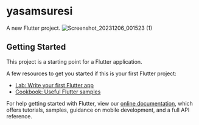 # yasamsuresi

A new Flutter project.
![Screenshot_20231206_001523 (1)](https://github.com/enesate/yasam_beklentisi_app/assets/77548163/72e0325f-e043-4769-9557-cca42d03ad16)

## Getting Started

This project is a starting point for a Flutter application.

A few resources to get you started if this is your first Flutter project:

- [Lab: Write your first Flutter app](https://flutter.dev/docs/get-started/codelab)
- [Cookbook: Useful Flutter samples](https://flutter.dev/docs/cookbook)

For help getting started with Flutter, view our
[online documentation](https://flutter.dev/docs), which offers tutorials,
samples, guidance on mobile development, and a full API reference.
